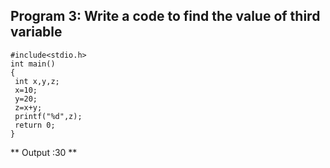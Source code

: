 ##   Program 3: Write a  code to find the value of third variable 
```
#include<stdio.h>
int main()
{
 int x,y,z;
 x=10;
 y=20;
 z=x+y;
 printf("%d",z);
 return 0;
}
```
** Output :30 **









